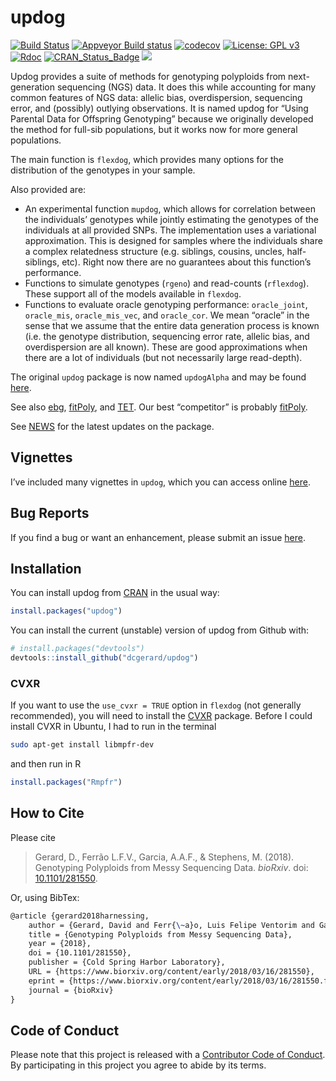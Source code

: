 
<!-- README.md is generated from README.Rmd. Please edit that file -->

# updog

[![Build
Status](https://travis-ci.org/dcgerard/updog.svg?branch=master)](https://travis-ci.org/dcgerard/updog)
[![Appveyor Build
status](https://ci.appveyor.com/api/projects/status/c80fdy61ead6s3vr?svg=true)](https://ci.appveyor.com/project/dcgerard/updog-06s8t)
[![codecov](https://codecov.io/gh/dcgerard/updog/branch/master/graph/badge.svg)](https://codecov.io/gh/dcgerard/updog)
[![License: GPL
v3](https://img.shields.io/badge/License-GPL%20v3-blue.svg)](https://www.gnu.org/licenses/gpl-3.0)
[![Rdoc](http://www.rdocumentation.org/badges/version/updog)](http://www.rdocumentation.org/packages/updog)
[![CRAN\_Status\_Badge](http://www.r-pkg.org/badges/version/updog)](https://cran.r-project.org/package=updog)
[![](http://cranlogs.r-pkg.org/badges/grand-total/updog)](https://cran.r-project.org/package=updog)

Updog provides a suite of methods for genotyping polyploids from
next-generation sequencing (NGS) data. It does this while accounting for
many common features of NGS data: allelic bias, overdispersion,
sequencing error, and (possibly) outlying observations. It is named
updog for “Using Parental Data for Offspring Genotyping” because we
originally developed the method for full-sib populations, but it works
now for more general populations.

The main function is `flexdog`, which provides many options for the
distribution of the genotypes in your sample.

Also provided are:

  - An experimental function `mupdog`, which allows for correlation
    between the individuals’ genotypes while jointly estimating the
    genotypes of the individuals at all provided SNPs. The
    implementation uses a variational approximation. This is designed
    for samples where the individuals share a complex relatedness
    structure (e.g. siblings, cousins, uncles, half-siblings, etc).
    Right now there are no guarantees about this function’s performance.
  - Functions to simulate genotypes (`rgeno`) and read-counts
    (`rflexdog`). These support all of the models available in
    `flexdog`.
  - Functions to evaluate oracle genotyping performance: `oracle_joint`,
    `oracle_mis`, `oracle_mis_vec`, and `oracle_cor`. We mean “oracle”
    in the sense that we assume that the entire data generation process
    is known (i.e. the genotype distribution, sequencing error rate,
    allelic bias, and overdispersion are all known). These are good
    approximations when there are a lot of individuals (but not
    necessarily large read-depth).

The original `updog` package is now named `updogAlpha` and may be found
[here](https://github.com/dcgerard/updogAlpha).

See also [ebg](https://github.com/pblischak/polyploid-genotyping),
[fitPoly](https://cran.r-project.org/package=fitPoly), and
[TET](http://www.g3journal.org/content/suppl/2017/01/19/g3.117.039008.DC1).
Our best “competitor” is probably
[fitPoly](https://cran.r-project.org/package=fitPoly).

See [NEWS](./inst/NEWS.md) for the latest updates on the package.

## Vignettes

I’ve included many vignettes in `updog`, which you can access online
[here](https://dcgerard.github.io/updog/).

## Bug Reports

If you find a bug or want an enhancement, please submit an issue
[here](http://github.com/dcgerard/updog/issues).

## Installation

You can install updog from
[CRAN](https://cran.r-project.org/package=updog) in the usual way:

``` r
install.packages("updog")
```

You can install the current (unstable) version of updog from Github
with:

``` r
# install.packages("devtools")
devtools::install_github("dcgerard/updog")
```

### CVXR

If you want to use the `use_cvxr = TRUE` option in `flexdog` (not
generally recommended), you will need to install the
[CVXR](https://cran.r-project.org/package=CVXR) package. Before I could
install CVXR in Ubuntu, I had to run in the terminal

``` bash
sudo apt-get install libmpfr-dev
```

and then run in R

``` r
install.packages("Rmpfr")
```

## How to Cite

Please cite

> Gerard, D., Ferrão L.F.V., Garcia, A.A.F., & Stephens, M. (2018).
> Genotyping Polyploids from Messy Sequencing Data. *bioRxiv*. doi:
> [10.1101/281550](https://doi.org/10.1101/281550).

Or, using BibTex:

``` tex
@article {gerard2018harnessing,
    author = {Gerard, David and Ferr{\~a}o, Luis Felipe Ventorim and Garcia, Antonio Augusto Franco and Stephens, Matthew},
    title = {Genotyping Polyploids from Messy Sequencing Data},
    year = {2018},
    doi = {10.1101/281550},
    publisher = {Cold Spring Harbor Laboratory},
    URL = {https://www.biorxiv.org/content/early/2018/03/16/281550},
    eprint = {https://www.biorxiv.org/content/early/2018/03/16/281550.full.pdf},
    journal = {bioRxiv}
}
```

## Code of Conduct

Please note that this project is released with a [Contributor Code of
Conduct](CONDUCT.md). By participating in this project you agree to
abide by its terms.
